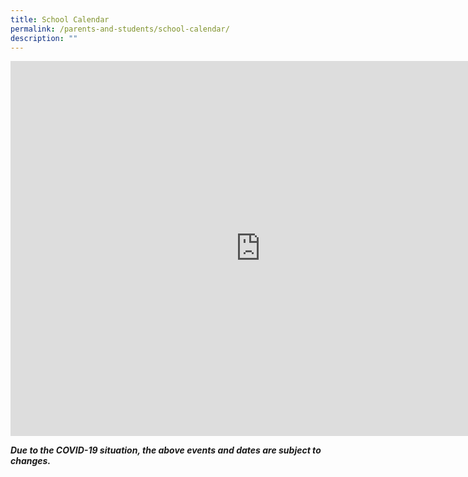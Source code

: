 ```yaml
---
title: School Calendar
permalink: /parents-and-students/school-calendar/
description: ""
---
```

<iframe src="https://calendar.google.com/calendar/embed?src=c_fesu4crskthkcc3kta6l4qvu0g%40group.calendar.google.com&amp;ctz=Asia%2FSingapore" style="border: 0" width="800" height="600" frameborder="0" scrolling="no"></iframe>
<p><strong><em>Due to the COVID-19 situation, the above events and dates are subject to changes.</em></strong></p>